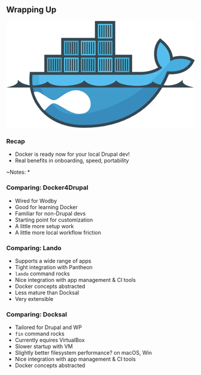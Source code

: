 ## Wrapping Up

![Drupal on Docker](slides/img/docker-drupal.png)


### Recap

* Docker is ready now for your local Drupal dev!
* Real benefits in onboarding, speed, portability

~Notes:
* 


### Comparing: Docker4Drupal

* Wired for Wodby
* Good for learning Docker
* Familiar for non-Drupal devs
* Starting point for customization
* A little more setup work
* A little more local workflow friction


### Comparing: Lando

* Supports a wide range of apps
* Tight integration with Pantheon
* ```lando``` command rocks
* Nice integration with app management & CI tools
* Docker concepts abstracted
* Less mature than Docksal
* Very extensible


### Comparing: Docksal

* Tailored for Drupal and WP
* ```fin``` command rocks
* Currently equires VirtualBox
* Slower startup with VM
* Slightly better filesystem performance? on macOS, Win
* Nice integration with app management & CI tools
* Docker concepts abstracted
